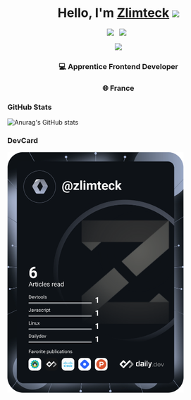 <div align="center">
   <h1>Hello, I'm <a href=" ">Zlimteck</a> <img src="https://wprock.fr/ezoimgfmt/assets.wprock.fr/emoji/joypixels/512/1f44b.png?ezimgfmt=ng%3Awebp%2Fngcb25%2Frs%3Adevice%2Frscb25-1" width="25px"> </h1>
</div>

<p align='center'>
   <a href="https://www.linkedin.com/in/joffrey-dercourt-236174247//"><img height="30" src="https://zupimages.net/up/20/41/sbgu.png"></a>&nbsp;&nbsp;
<a href="https://twitter.com/zlimteck"><img height="30" src="https://zupimages.net/up/22/31/1amz.png"></a>&nbsp;&nbsp;
 </p>


<div align="center">
<img src="https://zupimages.net/up/22/31/9ab0.png">
</div>

<div align="center">
<h3>💻 Apprentice Frontend Developer</h3>
<h3>🌐 France</h3>
</div>

<h3 align="left">GitHub Stats</h3>

![Anurag's GitHub stats](https://github-readme-stats.vercel.app/api?username=zlimteck&show_icons=true&theme=tokyonight)

<h3 align="left">DevCard</h3>

<div align="left">
<a href="https://app.daily.dev/DailyDevTips"><img src="https://github.com/zlimteck/zlimteck/blob/main/devcard.svg" width="400" alt="Zlimteck Dev Card"/></a>
</div>
